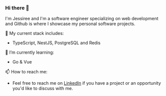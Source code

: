 ### Hi there 👋

<!--
**jessireedev/jessireedev** is a ✨ _special_ ✨ repository because its `README.md` (this file) appears on your GitHub profile.

Here are some ideas to get you started:

- 🔭 I’m currently working on ...
- 🌱 I’m currently learning ...
- 👯 I’m looking to collaborate on ...
- 🤔 I’m looking for help with ...
- 💬 Ask me about ...
- 📫 How to reach me: ...
- 😄 Pronouns: ...
- ⚡ Fun fact: ...
-->

I'm Jessiree and I'm a software engineer specializing on web development and Github is where I showcase my personal software projects. 

🔭 My current stack includes:
* TypeScript, NestJS, PostgreSQL and Redis

🌱 I’m currently learning:
* Go & Vue

📫 How to reach me:
* Feel free to reach me on [LinkedIn](https://www.linkedin.com/in/jessireedev/) if you have a project or an opportunity you'd like to discuss with me.
